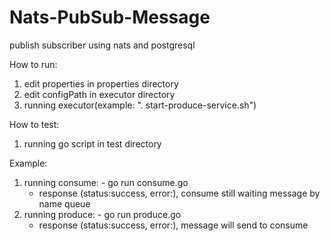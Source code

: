 # Nats-PubSub-Message
publish subscriber using nats and postgresql

How to run:
 1. edit properties in properties directory
 2. edit configPath in executor directory
 3. running executor(example: ". start-produce-service.sh")
 
How to test:
  1. running go script in test directory
 
Example:
  1.  running consume:
    - go run consume.go
        - response (status:success, error:), consume still waiting message by name queue
  2. running produce:
    - go run produce.go
        - response (status:success, error:), message will send to consume

